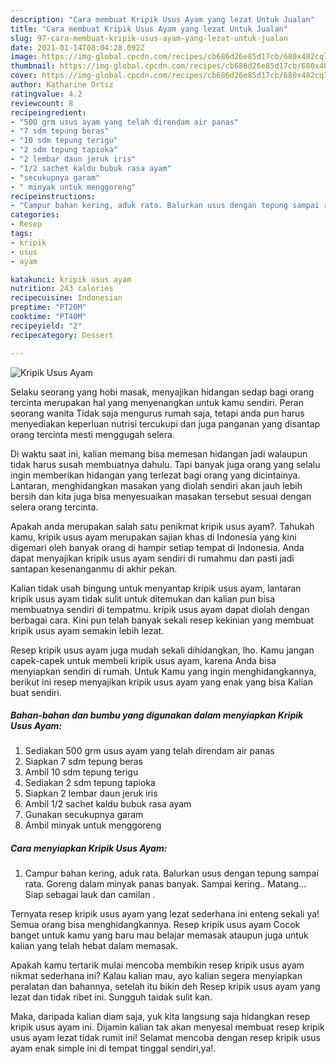 ```yaml
---
description: "Cara membuat Kripik Usus Ayam yang lezat Untuk Jualan"
title: "Cara membuat Kripik Usus Ayam yang lezat Untuk Jualan"
slug: 97-cara-membuat-kripik-usus-ayam-yang-lezat-untuk-jualan
date: 2021-01-14T08:04:28.092Z
image: https://img-global.cpcdn.com/recipes/cb686d26e85d17cb/680x482cq70/kripik-usus-ayam-foto-resep-utama.jpg
thumbnail: https://img-global.cpcdn.com/recipes/cb686d26e85d17cb/680x482cq70/kripik-usus-ayam-foto-resep-utama.jpg
cover: https://img-global.cpcdn.com/recipes/cb686d26e85d17cb/680x482cq70/kripik-usus-ayam-foto-resep-utama.jpg
author: Katharine Ortiz
ratingvalue: 4.2
reviewcount: 8
recipeingredient:
- "500 grm usus ayam yang telah direndam air panas"
- "7 sdm tepung beras"
- "10 sdm tepung terigu"
- "2 sdm tepung tapioka"
- "2 lembar daun jeruk iris"
- "1/2 sachet kaldu bubuk rasa ayam"
- "secukupnya garam"
- " minyak untuk menggoreng"
recipeinstructions:
- "Campur bahan kering, aduk rata. Balurkan usus dengan tepung sampai rata. Goreng dalam minyak panas banyak. Sampai kering.. Matang... Siap sebagai lauk dan camilan ."
categories:
- Resep
tags:
- kripik
- usus
- ayam

katakunci: kripik usus ayam 
nutrition: 243 calories
recipecuisine: Indonesian
preptime: "PT20M"
cooktime: "PT40M"
recipeyield: "2"
recipecategory: Dessert

---
```



![Kripik Usus Ayam](https://img-global.cpcdn.com/recipes/cb686d26e85d17cb/680x482cq70/kripik-usus-ayam-foto-resep-utama.jpg)

Selaku seorang yang hobi masak, menyajikan hidangan sedap bagi orang tercinta merupakan hal yang menyenangkan untuk kamu sendiri. Peran seorang  wanita Tidak saja mengurus rumah saja, tetapi anda pun harus menyediakan keperluan nutrisi tercukupi dan juga panganan yang disantap orang tercinta mesti menggugah selera.

Di waktu  saat ini, kalian memang bisa memesan hidangan jadi walaupun tidak harus susah membuatnya dahulu. Tapi banyak juga orang yang selalu ingin memberikan hidangan yang terlezat bagi orang yang dicintainya. Lantaran, menghidangkan masakan yang diolah sendiri akan jauh lebih bersih dan kita juga bisa menyesuaikan masakan tersebut sesuai dengan selera orang tercinta. 



Apakah anda merupakan salah satu penikmat kripik usus ayam?. Tahukah kamu, kripik usus ayam merupakan sajian khas di Indonesia yang kini digemari oleh banyak orang di hampir setiap tempat di Indonesia. Anda dapat menyajikan kripik usus ayam sendiri di rumahmu dan pasti jadi santapan kesenanganmu di akhir pekan.

Kalian tidak usah bingung untuk menyantap kripik usus ayam, lantaran kripik usus ayam tidak sulit untuk ditemukan dan kalian pun bisa membuatnya sendiri di tempatmu. kripik usus ayam dapat diolah dengan berbagai cara. Kini pun telah banyak sekali resep kekinian yang membuat kripik usus ayam semakin lebih lezat.

Resep kripik usus ayam juga mudah sekali dihidangkan, lho. Kamu jangan capek-capek untuk membeli kripik usus ayam, karena Anda bisa menyiapkan sendiri di rumah. Untuk Kamu yang ingin menghidangkannya, berikut ini resep menyajikan kripik usus ayam yang enak yang bisa Kalian buat sendiri.

<!--inarticleads1-->

##### Bahan-bahan dan bumbu yang digunakan dalam menyiapkan Kripik Usus Ayam:

1. Sediakan 500 grm usus ayam yang telah direndam air panas
1. Siapkan 7 sdm tepung beras
1. Ambil 10 sdm tepung terigu
1. Sediakan 2 sdm tepung tapioka
1. Siapkan 2 lembar daun jeruk iris
1. Ambil 1/2 sachet kaldu bubuk rasa ayam
1. Gunakan secukupnya garam
1. Ambil  minyak untuk menggoreng




<!--inarticleads2-->

##### Cara menyiapkan Kripik Usus Ayam:

1. Campur bahan kering, aduk rata. Balurkan usus dengan tepung sampai rata. Goreng dalam minyak panas banyak. Sampai kering.. Matang... Siap sebagai lauk dan camilan .




Ternyata resep kripik usus ayam yang lezat sederhana ini enteng sekali ya! Semua orang bisa menghidangkannya. Resep kripik usus ayam Cocok banget untuk kamu yang baru mau belajar memasak ataupun juga untuk kalian yang telah hebat dalam memasak.

Apakah kamu tertarik mulai mencoba membikin resep kripik usus ayam nikmat sederhana ini? Kalau kalian mau, ayo kalian segera menyiapkan peralatan dan bahannya, setelah itu bikin deh Resep kripik usus ayam yang lezat dan tidak ribet ini. Sungguh taidak sulit kan. 

Maka, daripada kalian diam saja, yuk kita langsung saja hidangkan resep kripik usus ayam ini. Dijamin kalian tak akan menyesal membuat resep kripik usus ayam lezat tidak rumit ini! Selamat mencoba dengan resep kripik usus ayam enak simple ini di tempat tinggal sendiri,ya!.

